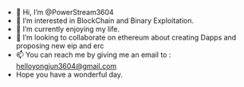 - 👋 Hi, I’m @PowerStream3604
- 👀 I’m interested in BlockChain and Binary Exploitation.
- 🌱 I’m currently enjoying my life.
- 💞️ I’m looking to collaborate on ethereum about creating Dapps and proposing new eip and erc
- 📫 You can reach me by giving me an email to : helloyongjun3604@gmail.com
- Hope you have a wonderful day.
<!---
PowerStream3604/PowerStream3604 is a ✨ special ✨ repository because its `README.md` (this file) appears on your GitHub profile.
You can click the Preview link to take a look at your changes.
--->
